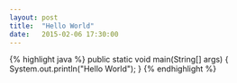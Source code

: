 ```yaml
---
layout: post
title:  "Hello World"
date:   2015-02-06 17:30:00
---
```



{% highlight java %}
public static void main(String[] args) {
    System.out.println("Hello World");
}
{% endhighlight %}